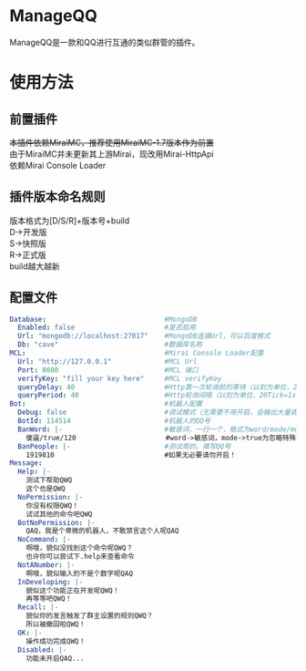 # ManageQQ
ManageQQ是一款和QQ进行互通的类似群管的插件。  
# 使用方法  
## 前置插件
~~本插件依赖MiraiMC，推荐使用MiraiMC-1.7版本作为前置~~  
由于MiraiMC并未更新其上游Mirai，现改用Mirai-HttpApi  
依赖Mirai Console Loader  
## 插件版本命名规则
版本格式为[D/S/R]+版本号+build  
D->开发版  
S->快照版  
R->正式版  
build越大越新  
## 配置文件
```yaml
Database:                             #MongoDB
  Enabled: false                      #是否启用
  Url: "mongodb://localhost:27017"    #MongoDB连接Url，可以百度格式
  Db: "cave"                          #数据库名称
MCL:                                  #Mirai Console Loader配置
  Url: "http://127.0.0.1"             #MCL Url
  Port: 8080                          #MCL 端口
  verifyKey: "fill your key here"     #MCL verifyKey
  queryDelay: 40                      #Http第一次轮询前的等待（以刻为单位，20Tick=1s）
  queryPeriod: 40                     #Http轮询间隔（以刻为单位，20Tick=1s）
Bot:                                  #机器人配置
  Debug: false                        #调试模式（无需要不用开启，会输出大量调试信息）
  BotId: 114514                       #机器人的QQ号
  BanWord: |-                         #敏感词，一行一个，格式为word/mode/muteTime
    傻逼/true/120                      #word->敏感词，mode->true为忽略特殊符号，muteTime->禁言时长(秒)，为0禁用
  BanPeople: |-                       #测试用的，填写QQ号
    1919810                           #如果无必要请勿开启！
Message:
  Help: |-
    测试下帮助QWQ
    这个也是QWQ
  NoPermission: |-
    你没有权限QWQ！
    试试其他的命令吧QWQ
  BotNoPermission: |-
    QAQ，我是个卑微的机器人，不敢禁言这个人呢QAQ
  NoCommand: |-
    啊哦，貌似没找到这个命令呢QWQ？
    也许你可以尝试下.help来查看命令
  NotANumber: |-
    啊哦，貌似输入的不是个数字呢QAQ
  InDeveloping: |-
    貌似这个功能正在开发呢QWQ！
    再等等吧QWQ！
  Recall: |-
    貌似你的发言触发了群主设置的规则QWQ？
    所以被撤回啦QWQ！
  OK: |-
    操作成功完成QWQ！
  Disabled: |-
    功能未开启QAQ...
```

